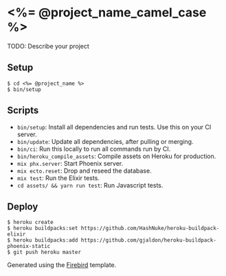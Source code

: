 # <%= @project_name_camel_case %>

TODO: Describe your project

## Setup

```
$ cd <%= @project_name %>
$ bin/setup
```

## Scripts

- `bin/setup`: Install all dependencies and run tests. Use this on your CI server.
- `bin/update`: Update all dependencies, after pulling or merging.
- `bin/ci`: Run this locally to run all commands run by CI.
- `bin/heroku_compile_assets`: Compile assets on Heroku for production.
- `mix phx.server`: Start Phoenix server.
- `mix ecto.reset`: Drop and reseed the database.
- `mix test`: Run the Elixir tests.
- `cd assets/ && yarn run test`: Run Javascript tests.

## Deploy

```
$ heroku create
$ heroku buildpacks:set https://github.com/HashNuke/heroku-buildpack-elixir
$ heroku buildpacks:add https://github.com/gjaldon/heroku-buildpack-phoenix-static
$ git push heroku master
```

Generated using the [Firebird](https://github.com/infinitered/firebird) template.
